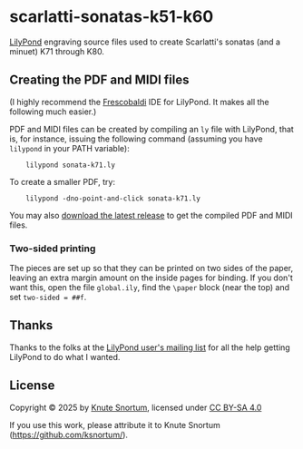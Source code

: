 # scarlatti-sonatas-k51-k60

[LilyPond](https://lilypond.org/) engraving source files used to create Scarlatti's sonatas (and a minuet) K71 through K80.

## Creating the PDF and MIDI files

(I highly recommend the [Frescobaldi](https://github.com/frescobaldi/frescobaldi) IDE for LilyPond. It makes all the following much easier.)

PDF and MIDI files can be created by compiling an `ly` file with LilyPond, that is, for instance, issuing the following command (assuming you have `lilypond` in your PATH variable):

        lilypond sonata-k71.ly

To create a smaller PDF, try:

        lilypond -dno-point-and-click sonata-k71.ly

You may also [download the latest release](https://github.com/ksnortum/scarlatti-sonatas-k71-k80/releases/latest) to get the compiled PDF and MIDI files.

### Two-sided printing

The pieces are set up so that they can be printed on two sides of the paper, leaving an extra margin amount on the inside pages for binding. If you don't want this, open the file `global.ily`, find the `\paper` block (near the top) and set `two-sided = ##f`.

## Thanks

Thanks to the folks at the [LilyPond user's mailing list](mailto://lilypond-user@gnu.org) for all the help getting LilyPond to do what I wanted.

## License

Copyright © 2025 by <a href="https://github.com/ksnortum/">Knute Snortum</a>, licensed under <a href="https://creativecommons.org/licenses/by-sa/4.0/">CC BY-SA 4.0</a><img src="https://mirrors.creativecommons.org/presskit/icons/cc.svg" alt="" style="max-width: 1em;max-height:1em;margin-left: .2em;"><img src="https://mirrors.creativecommons.org/presskit/icons/by.svg" alt="" style="max-width: 1em;max-height:1em;margin-left: .2em;"><img src="https://mirrors.creativecommons.org/presskit/icons/sa.svg" alt="" style="max-width: 1em;max-height:1em;margin-left: .2em;">

If you use this work, please attribute it to Knute Snortum (<https://github.com/ksnortum/>).
